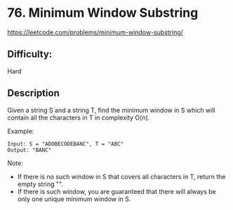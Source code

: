 # 76. Minimum Window Substring

https://leetcode.com/problems/minimum-window-substring/

## Difficulty:

Hard

## Description

Given a string S and a string T, find the minimum window in S 
which will contain all the characters in T in complexity O(n).

Example:
```
Input: S = "ADOBECODEBANC", T = "ABC"
Output: "BANC"
```

Note:
- If there is no such window in S that covers all characters in T, return the empty string "".
- If there is such window, you are guaranteed that there will always be only one unique minimum window in S.
